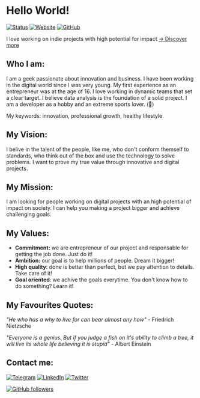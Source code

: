 # Hello World!

<!-- https://img.shields.io/badge/Status-Working-green -->

[![Status](https://img.shields.io/badge/Status-Working-green)](https://riccardolinares.me)
[![Website](https://img.shields.io/badge/Website-riccardolinares.me-blue)](https://riccardolinares.me)
[![GitHub](https://img.shields.io/badge/GitHub-riccardolinares-lightgrey)](https://github.com/riccardolinares)

I love working on indie projects with high potential for impact [→ Discover more](https://riccardolinares.me/projects/)

## Who I am:

I am a geek passionate about innovation and business.
I have been working in the digital world since I was very young.
My first experience as an entrepreneur was at the age of 16.
I love working in dynamic teams that set a clear target.
I believe data analysis is the foundation of a solid project.
I am a developer as a hobby and an extreme sports lover. (🏓)

My keywords: innovation, professional growth, healthy lifestyle.

## My Vision:

I belive in the talent of the people, like me, who don't conform themself to standards, who think out of the box and use the technology to solve problems. I want to prove my true value through innovative and digital projects.

## My Mission:

I am looking for people working on digital projects with an high potential of impact on society. I can help you making a project bigger and achieve challenging goals.

## My Values:

- **Commitment:** we are entrepreneur of our project and responsable for getting the job done. Just do it!
- **Ambition:** our goal is to help millions of people. Dream it bigger!
- **High quality**: done is better than perfect, but we pay attention to details. Take care of it!
- **Goal oriented**: we achive the goals everytime. You don't know how to do something? Learn it!

## My Favourites Quotes:

_"He who has a why to live for can bear almost any how"_ - Friedrich Nietzsche

_"Everyone is a genius. But if you judge a fish on it's ability to climb a tree, it will live its whole life believing it is stupid"_ - Albert Einstein

## Contact me:

[![Telegram](https://img.shields.io/badge/Telegram-2CA5E0?style=for-the-badge&logo=telegram&logoColor=white)](https://t.me/riccardolinares)
[![LinkedIn](https://img.shields.io/badge/LinkedIn-0077B5?style=for-the-badge&logo=linkedin&logoColor=white)](https://www.linkedin.com/in/riccardolinares/)
[![Twitter](https://img.shields.io/badge/Twitter-1DA1F2?style=for-the-badge&logo=twitter&logoColor=white)](https://twitter.com/riccardolinares)

[![GitHub followers](https://img.shields.io/github/followers/riccardolinares?style=social)](https://github.com/riccardolinares)
